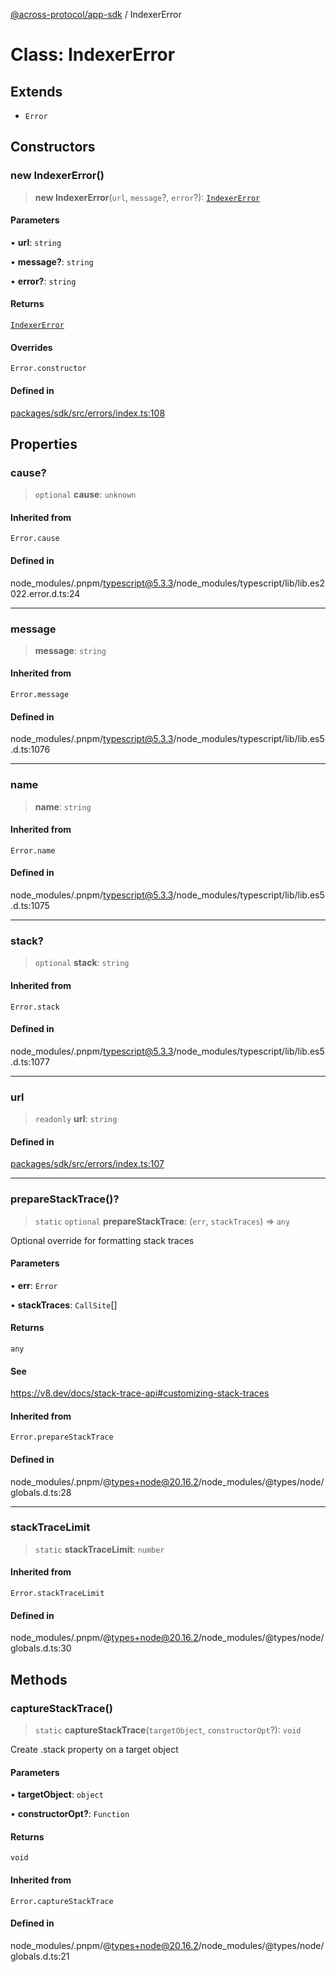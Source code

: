 [@across-protocol/app-sdk](../README.md) / IndexerError

# Class: IndexerError

## Extends

- `Error`

## Constructors

### new IndexerError()

> **new IndexerError**(`url`, `message`?, `error`?): [`IndexerError`](IndexerError.md)

#### Parameters

• **url**: `string`

• **message?**: `string`

• **error?**: `string`

#### Returns

[`IndexerError`](IndexerError.md)

#### Overrides

`Error.constructor`

#### Defined in

[packages/sdk/src/errors/index.ts:108](https://github.com/across-protocol/toolkit/blob/fa61c35c7597804e093096de254dbc326f096003/packages/sdk/src/errors/index.ts#L108)

## Properties

### cause?

> `optional` **cause**: `unknown`

#### Inherited from

`Error.cause`

#### Defined in

node_modules/.pnpm/typescript@5.3.3/node_modules/typescript/lib/lib.es2022.error.d.ts:24

---

### message

> **message**: `string`

#### Inherited from

`Error.message`

#### Defined in

node_modules/.pnpm/typescript@5.3.3/node_modules/typescript/lib/lib.es5.d.ts:1076

---

### name

> **name**: `string`

#### Inherited from

`Error.name`

#### Defined in

node_modules/.pnpm/typescript@5.3.3/node_modules/typescript/lib/lib.es5.d.ts:1075

---

### stack?

> `optional` **stack**: `string`

#### Inherited from

`Error.stack`

#### Defined in

node_modules/.pnpm/typescript@5.3.3/node_modules/typescript/lib/lib.es5.d.ts:1077

---

### url

> `readonly` **url**: `string`

#### Defined in

[packages/sdk/src/errors/index.ts:107](https://github.com/across-protocol/toolkit/blob/fa61c35c7597804e093096de254dbc326f096003/packages/sdk/src/errors/index.ts#L107)

---

### prepareStackTrace()?

> `static` `optional` **prepareStackTrace**: (`err`, `stackTraces`) => `any`

Optional override for formatting stack traces

#### Parameters

• **err**: `Error`

• **stackTraces**: `CallSite`[]

#### Returns

`any`

#### See

https://v8.dev/docs/stack-trace-api#customizing-stack-traces

#### Inherited from

`Error.prepareStackTrace`

#### Defined in

node_modules/.pnpm/@types+node@20.16.2/node_modules/@types/node/globals.d.ts:28

---

### stackTraceLimit

> `static` **stackTraceLimit**: `number`

#### Inherited from

`Error.stackTraceLimit`

#### Defined in

node_modules/.pnpm/@types+node@20.16.2/node_modules/@types/node/globals.d.ts:30

## Methods

### captureStackTrace()

> `static` **captureStackTrace**(`targetObject`, `constructorOpt`?): `void`

Create .stack property on a target object

#### Parameters

• **targetObject**: `object`

• **constructorOpt?**: `Function`

#### Returns

`void`

#### Inherited from

`Error.captureStackTrace`

#### Defined in

node_modules/.pnpm/@types+node@20.16.2/node_modules/@types/node/globals.d.ts:21
